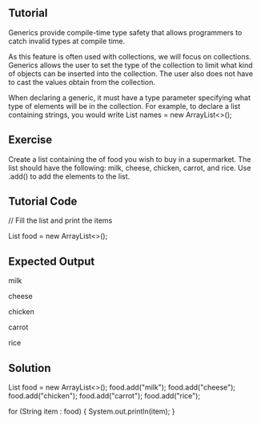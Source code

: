 Tutorial
--------
Generics provide compile-time type safety that allows programmers to catch invalid types at compile time.

As this feature is often used with collections, we will focus on collections. Generics allows the user to set the type of the collection to limit what kind of objects can be inserted into the collection. The user also does not have to cast the values obtain from the collection. 

When declaring a generic, it must have a type parameter specifying what type of elements will be in the collection. For example, to declare a list containing strings, you would write
List names<String> = new ArrayList<>();

Exercise
--------
Create a list containing the of food you wish to buy in a supermarket. The list should have the following: milk, cheese, chicken, carrot, and rice. Use .add() to add the elements to the list.

Tutorial Code
--------
// Fill the list and print the items

List food<String> = new ArrayList<>();

Expected Output
--------
milk

cheese

chicken

carrot

rice

Solution
--------
List food<String> = new ArrayList<>();
food.add("milk");
food.add("cheese");
food.add("chicken");
food.add("carrot");
food.add("rice");

for (String item : food) {
  System.out.println(item);
}

